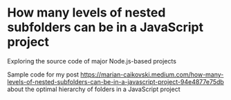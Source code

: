 # How many levels of nested subfolders can be in a JavaScript project
Exploring the source code of major Node.js-based projects

Sample code for my post https://marian-caikovski.medium.com/how-many-levels-of-nested-subfolders-can-be-in-a-javascript-project-94e4877e75db about the optimal hierarchy of folders in a JavaScript project
